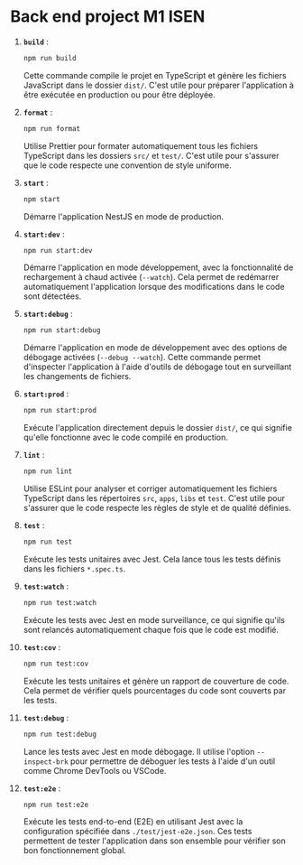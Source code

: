 # Back end project M1 ISEN

1. **`build`** :

    ```bash
    npm run build
    ```

    Cette commande compile le projet en TypeScript et génère les fichiers JavaScript dans le dossier `dist/`. C'est utile pour préparer l'application à être exécutée en production ou pour être déployée.

2. **`format`** :

    ```bash
    npm run format
    ```

    Utilise Prettier pour formater automatiquement tous les fichiers TypeScript dans les dossiers `src/` et `test/`. C'est utile pour s'assurer que le code respecte une convention de style uniforme.

3. **`start`** :

    ```bash
    npm start
    ```

    Démarre l'application NestJS en mode de production.

4. **`start:dev`** :

    ```bash
    npm run start:dev
    ```

    Démarre l'application en mode développement, avec la fonctionnalité de rechargement à chaud activée (`--watch`). Cela permet de redémarrer automatiquement l'application lorsque des modifications dans le code sont détectées.

5. **`start:debug`** :

    ```bash
    npm run start:debug
    ```

    Démarre l'application en mode de développement avec des options de débogage activées (`--debug --watch`). Cette commande permet d'inspecter l'application à l'aide d'outils de débogage tout en surveillant les changements de fichiers.

6. **`start:prod`** :

    ```bash
    npm run start:prod
    ```

    Exécute l'application directement depuis le dossier `dist/`, ce qui signifie qu'elle fonctionne avec le code compilé en production.

7. **`lint`** :

    ```bash
    npm run lint
    ```

    Utilise ESLint pour analyser et corriger automatiquement les fichiers TypeScript dans les répertoires `src`, `apps`, `libs` et `test`. C'est utile pour s'assurer que le code respecte les règles de style et de qualité définies.

8. **`test`** :

    ```bash
    npm run test
    ```

    Exécute les tests unitaires avec Jest. Cela lance tous les tests définis dans les fichiers `*.spec.ts`.

9. **`test:watch`** :

    ```bash
    npm run test:watch
    ```

    Exécute les tests avec Jest en mode surveillance, ce qui signifie qu'ils sont relancés automatiquement chaque fois que le code est modifié.

10. **`test:cov`** :

    ```bash
    npm run test:cov
    ```

    Exécute les tests unitaires et génère un rapport de couverture de code. Cela permet de vérifier quels pourcentages du code sont couverts par les tests.

11. **`test:debug`** :

    ```bash
    npm run test:debug
    ```

    Lance les tests avec Jest en mode débogage. Il utilise l'option `--inspect-brk` pour permettre de déboguer les tests à l'aide d'un outil comme Chrome DevTools ou VSCode.

12. **`test:e2e`** :

    ```bash
    npm run test:e2e
    ```

    Exécute les tests end-to-end (E2E) en utilisant Jest avec la configuration spécifiée dans `./test/jest-e2e.json`. Ces tests permettent de tester l'application dans son ensemble pour vérifier son bon fonctionnement global.
